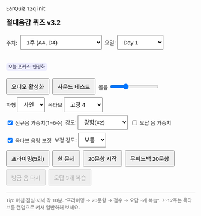 EarQuiz 12q init
<!-- PWA 연결 -->
<link rel="manifest" href="manifest.json">
<link rel="apple-touch-icon" href="icons/icon-192.png">
<meta name="apple-mobile-web-app-capable" content="yes">
<meta name="apple-mobile-web-app-status-bar-style" content="black">
<meta name="theme-color" content="#111111">
<script>
  if ('serviceWorker' in navigator) {
    window.addEventListener('load', () => navigator.serviceWorker.register('sw.js'));
  }
</script>
<!doctype html>
<html lang="ko">
<head>
<meta charset="utf-8">
<meta name="viewport" content="width=device-width, initial-scale=1">
<title>절대음감 퀴즈 v3.2 (프라이밍 표기, 확장 옥타브, 음량 보정)</title>
<style>
  body { font-family: system-ui, -apple-system, Segoe UI, Roboto, "Apple SD Gothic Neo", "Noto Sans KR", sans-serif; margin:16px; }
  h1 { font-size:18px; margin:0 0 8px; }
  .row { margin: 8px 0; display:flex; flex-wrap:wrap; gap:8px; align-items:center; }
  label { font-size:14px; color:#333; }
  button, select { font-size:15px; padding:9px 12px; }
  input[type="checkbox"], input[type="range"] { transform: translateY(1px); }
  #keys { display:grid; grid-template-columns: repeat(6, 1fr); gap:8px; margin-top:8px; }
  .key { padding:12px 8px; background:#f7f7f7; border:1px solid #ddd; border-radius:8px; }
  #msg { margin-top:8px; font-weight:600; }
  #primeSeq { margin-top:4px; font-size:13px; color:#444; }
  #score, #rt, #audioState { margin-top:4px; color:#555; font-size:14px; }
  .hint { font-size:13px; color:#666; }
  .sep { height:1px; background:#eee; margin:10px 0; }
  .badge { font-size:12px; padding:2px 6px; border-radius:6px; background:#eef; color:#224; }
</style>
</head>
<body>
<h1>절대음감 퀴즈 v3.2</h1>

<!-- 주차/요일 -->
<div class="row">
  <label for="week">주차:</label>
  <select id="week">
    <option value="1">1주 (A4, D4)</option>
    <option value="2">2주 (A4, D4, C4, F#4)</option>
    <option value="3">3주 (+E4, G#4)</option>
    <option value="4">4주 (+B4, F4)</option>
    <option value="5">5주 (+C#4, G4)</option>
    <option value="6">6주 (12음 완성)</option>
    <option value="7">7주 (12음, 스피드)</option>
    <option value="8">8주 (12음, 옥타브 일반화)</option>
    <option value="9">9주 (12음, 옥타브 확장)</option>
    <option value="10">10주 (12음, 무피드백/간섭)</option>
    <option value="11">11주 (12음, 혼동쌍 정리)</option>
    <option value="12">12주 (종합 평가)</option>
  </select>

  <label for="day">요일:</label>
  <select id="day">
    <option value="1">Day 1</option>
    <option value="2">Day 2</option>
    <option value="3">Day 3</option>
    <option value="4">Day 4</option>
    <option value="5">Day 5</option>
    <option value="6">Day 6</option>
    <option value="7">Day 7(평가)</option>
  </select>

  <span id="dayTip" class="badge">오늘 포커스: 안정화</span>
</div>

<!-- 오디오/사운드 -->
<div class="row">
  <button id="btnUnlock">오디오 활성화</button>
  <button id="btnTest">사운드 테스트</button>
  <label>볼륨
    <input id="vol" type="range" min="0" max="100" value="30">
  </label>
  <label>파형
    <select id="wave">
      <option value="sine" selected>사인</option>
      <option value="square">사각</option>
      <option value="triangle">삼각</option>
    </select>
  </label>
  <label>옥타브
    <select id="oct">
      <option value="4">고정 4</option>
      <option value="3-5">랜덤 3–5</option>
      <option value="2-5">랜덤 2–5</option>
      <option value="2-6">랜덤 2–6</option>
    </select>
  </label>
</div>

<!-- 가중치/보정 -->
<div class="row">
  <label><input type="checkbox" id="autoNewBoost" checked> 신규음 가중치(1~6주)</label>
  <label>강도:
    <select id="boostLevel">
      <option value="1.5">보통(×1.5)</option>
      <option value="2" selected>강함(×2)</option>
      <option value="3">매우 강함(×3)</option>
    </select>
  </label>
  <label><input type="checkbox" id="errorBoost"> 오답 음 가중치</label>
</div>

<!-- 옥타브 음량 보정 -->
<div class="row">
  <label><input type="checkbox" id="octNormalize" checked> 옥타브 음량 보정</label>
  <label>보정 강도:
    <select id="normStrength">
      <option value="0.5">약</option>
      <option value="1" selected>보통</option>
      <option value="1.5">강</option>
    </select>
  </label>
</div>

<!-- 실행 -->
<div class="row">
  <button id="btnPrime">프라이밍(5회)</button>
  <button id="btnOne">한 문제</button>
  <button id="btnStart20">20문항 시작</button>
  <button id="btnStart20NF">무피드백 20문항</button>
  <button id="btnRepeat" disabled>방금 음 다시</button>
  <button id="btnReview" disabled>오답 3개 복습</button>
</div>

<div id="keys" class="row"></div>

<div id="msg"></div>
<div id="primeSeq"></div>
<div id="score"></div>
<div id="rt"></div>
<div id="audioState"></div>
<div class="sep"></div>
<div class="hint">Tip: 아침·점심·저녁 각 10분. “프라이밍 → 20문항 → 점수 → 오답 3개 복습”. 7~12주는 옥타브를 랜덤으로 켜서 일반화해 보세요.</div>

<script>
/* ====== 기본 데이터 ====== */
const noteOrder = ["C","C#","D","D#","E","F","F#","G","G#","A","A#","B"];
const baseFreq4 = {
  "C":261.6256,"C#":277.1826,"D":293.6648,"D#":311.1270,"E":329.6276,
  "F":349.2282,"F#":369.9944,"G":391.9954,"G#":415.3047,"A":440.0000,
  "A#":466.1638,"B":493.8833
};
const weeks = {
  1:["A","D"],
  2:["A","D","C","F#"],
  3:["A","D","C","F#","E","G#"],
  4:["A","D","C","F#","E","G#","B","F"],
  5:["A","D","C","F#","E","G#","B","F","C#","G"],
  6:["A","D","C","F#","E","G#","B","F","C#","G","D#","A#"],
  7:["A","D","C","F#","E","G#","B","F","C#","G","D#","A#"],
  8:["A","D","C","F#","E","G#","B","F","C#","G","D#","A#"],
  9:["A","D","C","F#","E","G#","B","F","C#","G","D#","A#"],
  10:["A","D","C","F#","E","G#","B","F","C#","G","D#","A#"],
  11:["A","D","C","F#","E","G#","B","F","C#","G","D#","A#"],
  12:["A","D","C","F#","E","G#","B","F","C#","G","D#","A#"]
};
const newByWeek = { 1:["A","D"], 2:["C","F#"], 3:["E","G#"], 4:["B","F"], 5:["C#","G"], 6:["D#","A#"] };
const dayFocus = {
  1:"안정화(신규음 맛보기)", 2:"신규음 비중↑", 3:"스피드(첫 느낌 2초)",
  4:"라이트 테스트", 5:"혼동쌍 정리", 6:"변형 시작", 7:"평가(무피드백)"
};

/* ====== 오디오 ====== */
let audioCtx=null, masterGain=null, unlocked=false;
function updateAudioState(){ document.getElementById("audioState").textContent = `오디오 상태: ${audioCtx? audioCtx.state : "uninitialized"}`; }
function ensureAudio(){
  if(!audioCtx){
    audioCtx = new (window.AudioContext || window.webkitAudioContext)();
    masterGain = audioCtx.createGain();
    masterGain.gain.value = document.getElementById("vol").value/100 * 0.8;
    masterGain.connect(audioCtx.destination);
  }
  if(audioCtx.state!=="running"){
    audioCtx.resume().then(updateAudioState);
  } else { updateAudioState(); }
}
function setMasterVolume(){
  if(!masterGain || !audioCtx) return;
  const v = document.getElementById("vol").value/100 * 0.8;
  masterGain.gain.setTargetAtTime(v, audioCtx.currentTime, 0.01);
}

/* 옥타브별 음량 보정 기본 맵(저옥타브 ↑, 고옥타브 ↓) */
function octaveBaseComp(oct){
  // 2: +20%, 3: +8%, 4: 기본, 5: -8%, 6: -14%
  const map = {2:1.20, 3:1.08, 4:1.00, 5:0.92, 6:0.86};
  return map[oct] ?? 1.0;
}
function octaveCompensation(oct){
  if(!document.getElementById("octNormalize").checked) return 1.0;
  const s = Number(document.getElementById("normStrength").value); // 0.5/1/1.5
  // 강도 조절: base^s (s=1 기본, 0.5 약화, 1.5 강화)
  const base = octaveBaseComp(oct);
  return Math.pow(base, s);
}

function freqFor(base, oct){
  const f4 = baseFreq4[base]; if(!f4) return null;
  return f4 * Math.pow(2, oct-4);
}

function parseOctRange(){
  const v = document.getElementById("oct").value;
  if(v==="4") return [4,4];
  const [a,b] = v.split("-").map(Number);
  return [Math.min(a,b), Math.max(a,b)];
}
function pickOct(){
  const [lo, hi] = parseOctRange();
  const span = hi - lo + 1;
  return lo + Math.floor(Math.random()*span);
}

function playNoteBase(base, oct, dur=1.0){
  ensureAudio();
  const ac = audioCtx, t0 = ac.currentTime;
  const osc = ac.createOscillator();
  const g = ac.createGain();
  const wave = document.getElementById("wave").value;

  // 어택/릴리즈 + 옥타브 보정 이득 적용
  const a=0.01, r=0.08, comp = octaveCompensation(oct);
  g.gain.setValueAtTime(0.0001, t0);
  g.gain.exponentialRampToValueAtTime(comp, t0+a);
  g.gain.setValueAtTime(comp, t0 + Math.max(a, dur-r));
  g.gain.exponentialRampToValueAtTime(0.0001, t0 + dur);

  osc.type = wave;
  osc.frequency.value = freqFor(base, oct);
  osc.connect(g).connect(masterGain);
  osc.start(t0); osc.stop(t0 + dur + 0.02);
}

/* ====== 상태/유틸 ====== */
let currentNote=null; // "A4"
let in20=false, noFB=false;
let q=0, okCnt=0, wrongCounts={}, rts=[], qStart=null, timer=null, reviewQ=null;

const noteOrderFull = noteOrder.slice(); // 버튼 생성용
function baseName(full){ return full.replace(/[0-9]/g,""); }
function choice(arr){ return arr[Math.floor(Math.random()*arr.length)]; }
function pickWeighted(list, weightMap){
  const bag=[]; list.forEach(n=>{
    const w=Math.max(1, weightMap[n]||1);
    for(let i=0;i<w;i++) bag.push(n);
  });
  return choice(bag);
}
function msg(txt, good=null){
  const m=document.getElementById("msg");
  m.textContent=txt; m.style.color = good===true? "#0a8" : good===false? "#d33" : "#222";
}
function drawScore(){
  document.getElementById("score").textContent = in20? `진행: ${q}/20, 정답: ${okCnt}` : "";
  if(rts.length>0){
    const avg = (rts.reduce((a,b)=>a+b,0)/rts.length)/1000;
    document.getElementById("rt").textContent = `평균 반응시간: ${avg.toFixed(2)}초`;
  } else document.getElementById("rt").textContent="";
}
function weekVal(){ return Number(document.getElementById("week").value); }
function dayVal(){ return Number(document.getElementById("day").value); }
function updateDayTip(){
  const map = {
    1:"안정화(신규음 맛보기)",2:"신규음 비중↑",3:"스피드(첫 느낌 2초)",
    4:"라이트 테스트",5:"혼동쌍 정리",6:"변형 시작",7:"평가(무피드백)"
  };
  document.getElementById("dayTip").textContent = `오늘 포커스: ${map[dayVal()]||"안정화"}`;
}

/* ====== 가중치 ====== */
function buildWeights(){
  const w=weekVal(), d=dayVal(), pool=weeks[w], weights={};
  if(w<=6 && document.getElementById("autoNewBoost").checked){
    const mult=Number(document.getElementById("boostLevel").value);
    (newByWeek[w]||[]).forEach(n=> weights[n]=(weights[n]||1)*mult);
    if(d===2) (newByWeek[w]||[]).forEach(n=> weights[n]=(weights[n]||1)*1.2);
  }
  if(document.getElementById("errorBoost").checked){
    const last = JSON.parse(localStorage.getItem("aeq_lastWrongCounts")||"{}");
    const pairs = Object.entries(last).sort((a,b)=>b[1]-a[1]).slice(0,2);
    pairs.forEach(([full,cnt])=>{
      const nb=baseName(full);
      if(pool.includes(nb)) weights[nb]=(weights[nb]||1)+Math.min(2, Math.ceil(cnt/2));
    });
  }
  return weights;
}

/* ====== 출제/세션 ====== */
function nextQ(autoPlay=true){
  const w=weekVal(), d=dayVal(), pool=weeks[w], weights=buildWeights();
  let nb, oc=pickOct();

  // Day6: 앞 3문항은 직전 오답 상위 우선(있을 때)
  if(in20 && q<3 && d===6){
    const last = JSON.parse(localStorage.getItem("aeq_lastWrongCounts")||"{}");
    const top = Object.entries(last)
      .map(([full,c])=>({ nb: baseName(full), c }))
      .filter(x=> pool.includes(x.nb))
      .sort((a,b)=> b.c - a.c);
    nb = (top[q] && top[q].nb) ? top[q].nb : pickWeighted(pool, weights);
  } else {
    nb = pickWeighted(pool, weights);
  }

  currentNote = nb + String(oc);
  msg("문제를 듣고 정답을 선택하세요.");
  document.getElementById("btnRepeat").disabled=false;

  if(autoPlay){
    playNoteBase(nb, oc, 1.0);
    qStart = performance.now();
  }
}

function start20(nf=false){
  in20=true; noFB=!!nf;
  q=0; okCnt=0; wrongCounts={}; rts=[];
  drawScore(); document.getElementById("btnReview").disabled=true;
  nextQ(true);
}

function answer(ansBase){
  if(!currentNote) return;
  const now = performance.now();
  if(qStart) rts.push(now - qStart);

  const isOK = (ansBase === baseName(currentNote));
  if(!isOK) wrongCounts[currentNote] = (wrongCounts[currentNote]||0)+1;
  if(isOK) okCnt++;
  q++; drawScore();

  if(in20){
    if(!noFB){ msg(isOK? `정답! (${currentNote})` : `오답… 정답은 ${currentNote}`, isOK); }
    else { msg(`응답 저장됨 (${q}/20)`); }
    if(timer) clearTimeout(timer);
    if(q>=20){
      in20=false;
      localStorage.setItem("aeq_lastWrongCounts", JSON.stringify(wrongCounts));
      endSummary();
    } else {
      timer = setTimeout(()=> nextQ(true), 700);
    }
  } else if(reviewQ){
    msg(isOK? `정답! (${currentNote})` : `오답… 정답은 ${currentNote}`, isOK);
    if(reviewQ.length===0){
      document.getElementById("btnReview").disabled=false;
      msg("복습 종료! 가볍게 마무리하세요.");
      reviewQ=null;
    } else {
      setTimeout(()=>{
        currentNote = reviewQ.shift();
        playNoteBase(baseName(currentNote), Number(currentNote.match(/[0-9]/)[0]), 1.0);
        qStart = performance.now();
      }, 650);
    }
  } else {
    msg(isOK? `정답! (${currentNote})` : `오답… 정답은 ${currentNote}`, isOK);
  }
}

function endSummary(){
  document.getElementById("btnRepeat").disabled=true;
  const keys = Object.keys(wrongCounts);
  const top3 = keys.sort((a,b)=> (wrongCounts[b]||0)-(wrongCounts[a]||0)).slice(0,3);
  const txt = top3.length ? ` | 오답 Top3: ${top3.join(", ")}` : "";
  msg(`세션 종료: 정답 ${okCnt}/20${txt}`);
  drawScore();
  document.getElementById("btnReview").disabled = top3.length===0;
}

/* ====== 복습(오답 3개) ====== */
function startReview(){
  const keys = Object.keys(wrongCounts);
  const top3 = keys.sort((a,b)=> (wrongCounts[b]||0)-(wrongCounts[a]||0)).slice(0,3);
  if(top3.length===0){ msg("복습할 항목이 없습니다."); return; }
  const qarr=[];
  top3.forEach(n=>{ for(let i=0;i<3;i++) qarr.push(n); });
  for(let i=qarr.length-1;i>0;i--){ const j=Math.floor(Math.random()*(i+1)); [qarr[i],qarr[j]]=[qarr[j],qarr[i]]; }
  reviewQ=qarr;
  msg("오답 복습 시작(9문항).");
  document.getElementById("btnReview").disabled=true;
  currentNote = reviewQ.shift();
  playNoteBase(baseName(currentNote), Number(currentNote.match(/[0-9]/)[0]), 1.0);
  qStart = performance.now();
}

/* ====== UI ====== */
function buildKeys(){
  const wrap=document.getElementById("keys"); wrap.innerHTML="";
  noteOrderFull.forEach(n=>{
    const b=document.createElement("button");
    b.className="key"; b.textContent=n;
    b.addEventListener("click", ()=> answer(n));
    wrap.appendChild(b);
  });
}

/* ====== 프라이밍(표기 포함) ====== */
function doPriming(){
  const w=weekVal(), pool=weeks[w];
  // A, A, (주차 첫 음), (주차 두 번째 음 or A), A
  const seqBase = ["A", "A", pool[0], pool[Math.min(1,pool.length-1)], "A"];
  const show = []; let i=0;
  msg("프라이밍 중…");
  document.getElementById("primeSeq").textContent = "";

  function step(){
    if(i>=seqBase.length){ msg("프라이밍 완료"); return; }
    const nb = seqBase[i];
    const oc = pickOct();
    const label = `${nb}${oc}`;
    show.push(label);
    document.getElementById("primeSeq").textContent = `프라이밍 진행: ${show.join(" → ")}`;
    playNoteBase(nb, oc, 1.0);
    i++; setTimeout(step, 1500);
  }
  step();
}

/* ====== 초기화 ====== */
window.addEventListener("load", ()=>{
  document.getElementById("week").value="1";
  document.getElementById("day").value="1";
  document.getElementById("oct").value="4";
  buildKeys(); updateDayTip(); updateAudioState();

  // 오디오 활성화/테스트
  document.getElementById("btnUnlock").addEventListener("click", ()=>{ ensureAudio(); unlocked=true; msg("오디오 활성화 완료!"); });
  document.body.addEventListener("pointerdown", ()=>{ if(!unlocked){ ensureAudio(); unlocked=true; } }, { once:true });
  document.getElementById("btnTest").addEventListener("click", ()=>{
    ensureAudio();
    const [lo,hi]=parseOctRange();
    const oc = Math.min(4, hi); // 테스트는 중간 옥타브 위주
    const seq=["A","C#","E","A"]; let i=0; msg("사운드 테스트 중…");
    function step(){ if(i>=seq.length){ msg("테스트 완료. 시작해 보세요!"); return; }
      playNoteBase(seq[i], oc, 0.4); i++; setTimeout(step, 550); }
    step();
  });

  // 컨트롤
  document.getElementById("vol").addEventListener("input", ()=>{ ensureAudio(); setMasterVolume(); });
  document.getElementById("wave").addEventListener("change", ()=> msg("파형 변경. 더 잘 들리는 걸로 선택해 보세요."));
  document.getElementById("oct").addEventListener("change", ()=> msg("옥타브 범위 변경됨."));
  document.getElementById("week").addEventListener("change", ()=>{
    msg("주차 변경됨."); if(Number(document.getElementById("week").value)>=8 && document.getElementById("oct").value==="4"){ document.getElementById("oct").value="3-5"; }
  });
  document.getElementById("day").addEventListener("change", updateDayTip);
  document.getElementById("autoNewBoost").addEventListener("change", ()=> msg("신규음 가중치 설정 변경."));
  document.getElementById("boostLevel").addEventListener("change", ()=> msg("가중치 강도 변경."));
  document.getElementById("errorBoost").addEventListener("change", ()=> msg("오답 가중치 설정 변경."));
  document.getElementById("octNormalize").addEventListener("change", ()=> msg("옥타브 음량 보정 설정 변경."));
  document.getElementById("normStrength").addEventListener("change", ()=> msg("보정 강도 변경."));

  // 실행
  document.getElementById("btnPrime").addEventListener("click", doPriming);
  document.getElementById("btnOne").addEventListener("click", ()=>{
    in20=false; noFB=false; q=0; okCnt=0; wrongCounts={}; rts=[]; drawScore(); document.getElementById("btnReview").disabled=true;
    document.getElementById("primeSeq").textContent = "";
    nextQ(true);
  });
  document.getElementById("btnStart20").addEventListener("click", ()=>{ document.getElementById("primeSeq").textContent = ""; start20(false); });
  document.getElementById("btnStart20NF").addEventListener("click", ()=>{ document.getElementById("primeSeq").textContent = ""; start20(true); });
  document.getElementById("btnRepeat").addEventListener("click", ()=>{
    if(currentNote){ playNoteBase(baseName(currentNote), Number(currentNote.match(/[0-9]/)[0]), 1.0); qStart = performance.now(); }
  });
  document.getElementById("btnReview").addEventListener("click", startReview);
});
</script>
</body>
</html>

